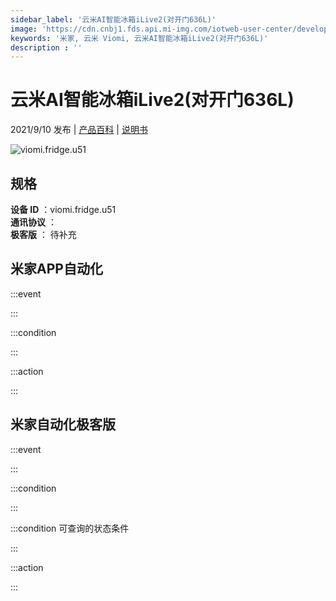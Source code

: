 ```yaml
---
sidebar_label: '云米AI智能冰箱iLive2(对开门636L)'
image: 'https://cdn.cnbj1.fds.api.mi-img.com/iotweb-user-center/developer_1679068029354hTLYmp1k.png?GalaxyAccessKeyId=AKVGLQWBOVIRQ3XLEW&Expires=9223372036854775807&Signature=UQtlKJ4q0mWy0m4pEDKYvlcxIsE='
keywords: '米家, 云米 Viomi, 云米AI智能冰箱iLive2(对开门636L)'
description : ''
---
```

# 云米AI智能冰箱iLive2(对开门636L)

2021/9/10 发布 | [产品百科](https://home.mi.com/webapp/content/baike/product/index.html?model=viomi.fridge.u51/) | [说明书](https://home.mi.com/views/introduction.html?model=viomi.fridge.u51&region=cn)

![viomi.fridge.u51](https://cdn.cnbj1.fds.api.mi-img.com/iotweb-user-center/developer_1679068029354hTLYmp1k.png?GalaxyAccessKeyId=AKVGLQWBOVIRQ3XLEW&Expires=9223372036854775807&Signature=UQtlKJ4q0mWy0m4pEDKYvlcxIsE=)

## 规格  
> 
**设备 ID** ：viomi.fridge.u51  
**通讯协议** ：  
**极客版**  ： 待补充 


## 米家APP自动化  

:::event  

:::

:::condition  

:::

:::action   

:::

## 米家自动化极客版  

:::event  

:::

:::condition  

:::

:::condition 可查询的状态条件  

:::

:::action  

:::

        
